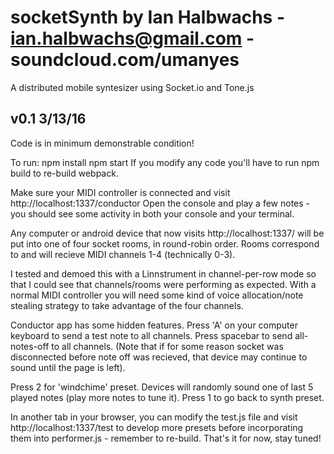 # socketSynth by Ian Halbwachs  - ian.halbwachs@gmail.com - soundcloud.com/umanyes
A distributed mobile syntesizer using Socket.io and Tone.js


v0.1 3/13/16
-------
Code is in minimum demonstrable condition!

To run:
npm install
npm start
If you modify any code you'll have to run npm build to re-build webpack. 

Make sure your MIDI controller is connected and visit http://localhost:1337/conductor 
Open the console and play a few notes -  you should see some activity in both your console and your terminal. 

Any computer or android device that now visits http://localhost:1337/ will be put into 
one of four socket rooms, in round-robin order. Rooms correspond to and will recieve MIDI 
channels 1-4 (technically 0-3).

I tested and demoed this with a Linnstrument in channel-per-row mode so that I could see that
channels/rooms were performing as expected. With a normal MIDI controller you will need some 
kind of voice allocation/note stealing strategy to take advantage of the four channels. 

Conductor app has some hidden features. Press 'A' on your computer keyboard to send a test note 
to all channels. Press spacebar to send all-notes-off to all channels. (Note that if for some reason 
socket was disconnected before note off was recieved, that device may continue to sound until the 
page is left).

Press 2 for 'windchime' preset. Devices will randomly sound one of last 5 played notes (play more 
notes to tune it). Press 1 to go back to synth preset.

In another tab in your browser, you can modify the test.js file and visit http://localhost:1337/test 
to develop more presets before incorporating them into performer.js - remember to re-build. That's it for now, stay tuned!
